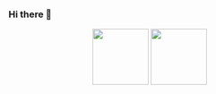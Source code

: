 ### Hi there 👋

<!--
**welshonion/welshonion** is a ✨ _special_ ✨ repository because its `README.md` (this file) appears on your GitHub profile.

Here are some ideas to get you started:

- 🔭 I’m currently working on ...
- 🌱 I’m currently learning ...
- 👯 I’m looking to collaborate on ...
- 🤔 I’m looking for help with ...
- 💬 Ask me about ...
- 📫 How to reach me: ...
- 😄 Pronouns: ...
- ⚡ Fun fact: ...
-->

<div align="center">

  <!-- リポジトリステータス -->
  <img height=100 src="https://github-readme-stats.vercel.app/api?username=welshonion&count_private=true&show_icons=true&theme=tokyonight"/>

  <!-- ソースコード統計 -->
  <img height=100 src="https://github-readme-stats.vercel.app/api/top-langs/?username=welshonion&layout=compact&theme=tokyonight"/>

</div>
